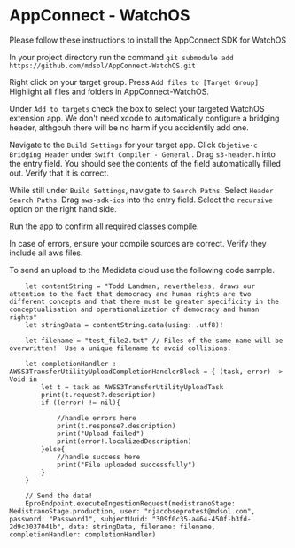 # AppConnect - WatchOS

Please follow these instructions to install the AppConnect SDK for WatchOS

In your project directory run the command `git submodule add https://github.com/mdsol/AppConnect-WatchOS.git`

Right click on your target group.  Press `Add files to [Target Group]`
Highlight all files and folders in AppConnect-WatchOS.

Under `Add to targets` check the box to select your targeted WatchOS extension app.
We don't need xcode to automatically configure a bridging header, althgouh there will be no harm if you accidentily add one.

Navigate to the `Build Settings` for your target app.  Click `Objetive-c Bridging Header` under `Swift Compiler - General` .
Drag `s3-header.h` into the entry field.  You should see the contents of the field automatically filled out.  Verify that it is correct.

While still under `Build Settings`,  navigate to `Search Paths`.  Select `Header Search Paths`.  Drag `aws-sdk-ios` into the entry field.  Select the `recursive`  option on the right hand side.

Run the app to confirm all required classes compile.

In case of errors, ensure your compile sources are correct.  Verify they include all aws files.

To send an upload to the Medidata cloud use the following code sample.

        let contentString = "Todd Landman, nevertheless, draws our attention to the fact that democracy and human rights are two different concepts and that there must be greater specificity in the conceptualisation and operationalization of democracy and human rights"
        let stringData = contentString.data(using: .utf8)!
        
        let filename = "test_file2.txt" // Files of the same name will be overwritten!  Use a unique filename to avoid collisions. 
        
        let completionHandler : AWSS3TransferUtilityUploadCompletionHandlerBlock = { (task, error) -> Void in
            let t = task as AWSS3TransferUtilityUploadTask
            print(t.request?.description)
            if ((error) != nil){
                
                //handle errors here
                print(t.response?.description)
                print("Upload failed")
                print(error!.localizedDescription)
            }else{
                //handle success here
                print("File uploaded successfully")
            }
        }
        
        // Send the data!
        EproEndpoint.executeIngestionRequest(medistranoStage: MedistranoStage.production, user: "njacobseprotest@mdsol.com", password: "Password1", subjectUuid: "309f0c35-a464-450f-b3fd-2d9c3037041b", data: stringData, filename: filename, completionHandler: completionHandler)
        
